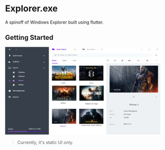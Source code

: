 # Explorer.exe

A spinoff of Windows Explorer built using flutter.


## Getting Started

![A](/assets/images/explorer.jpg)


>Currently, it's static UI only.
